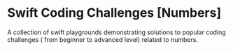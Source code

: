 # Swift Coding Challenges [Numbers]

A collection of swift playgrounds demonstrating solutions to popular coding challenges ( from beginner to advanced level) related to numbers.
